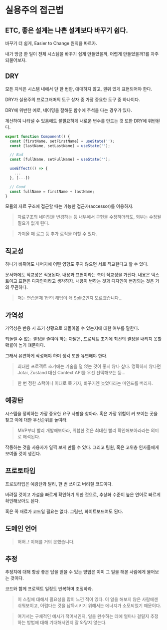 # 실용주의 접근법

## ETC, 좋은 설계는 나쁜 설계보다 바꾸기 쉽다.

바꾸기 더 쉽게, Easier to Change 원칙을 따르자.

내가 방금 한 일이 전체 시스템을 바꾸기 쉽게 만들었을까, 어렵게 만들었을까?를 자주 되물어보자.

## DRY

모든 지식은 시스템 내에서 단 한 번만, 애매하지 않고, 권위 있게 표현되어야 한다.

DRY가 실용주의 프로그래머의 도구 상자 중 가장 중요한 도구 중 하나이다.

DRY에 위반한 예로, 네이밍을 잘해둔 함수에 주석을 다는 경우가 있다.

계산하여 나타낼 수 있음에도 불필요하게 새로운 변수를 만드는 것 또한 DRY에 위반된다.

```typescript
export function Component() {
  const [firstName, setFirstName] = useState('');
  const [lastName, setLastName] = useState('');

  // Bad
  const [fullName, setFullName] = useState('');

  useEffect(() => {
    ...
  }, [...])

  // Good
  const fullName = firstName + lastName;
}
```

모듈의 자료 구조에 접근할 때는 가능한 접근자(accessor)를 이용하자.

> 자료구조의 네이밍을 변경하는 등 내부에서 구현을 수정하더라도, 외부는 수정될 필요가 없게 된다.

> 가져올 때 로그 등 추가 로직을 더할 수 있다.

## 직교성

하나가 바뀌어도 나머지에 어떤 영향도 주지 않으면 서로 직교한다고 할 수 있다.

문서화에도 직교성은 적용된다. 내용과 표현이라는 축이 직교성을 가진다. 내용은 텍스트이고 표현은 디자인이라고 생각하자. 내용이 변하는 것과 디자인이 변경되는 것은 거의 무관하다.

> 저는 연습문제 1번의 해답이 왜 Split2인지 모르겠습니다...

## 가역성

가역성은 반응 시 초기 상황으로 되돌아올 수 있는지에 대한 여부를 말한다.

되돌릴 수 없는 결정을 줄여야 하는 까닭은, 프로젝트 초기에 최선의 결정을 내리지 못할 확률이 높기 떄문이다.

그래서 유연하게 작성해야 하며 생각 또한 유연해야 한다.

> 최대한 프로젝트 초기에는 기술을 덜 얹는 것이 좋지 않나 싶다. 명확하지 않다면 Jotai, Zustand 대신 Context API를 우선 선택해보는 등...

> 한 번 정한 스택이니 이대로 쭉 가자, 바꾸기엔 늦었다라는 마인드를 버리자.

## 예광탄

시스템을 정의하는 가장 중요한 요구 사항을 찾아라. 혹은 가장 위험이 커 보이는 곳을 찾고 이에 대한 우선순위를 높여라.

> MVP부터 빨리 개발해보아라, 위험한 것은 최대한 빨리 확인해보아라라는 의미로 해석된다.

작동하는 것을 사용자가 일찍 보게 만들 수 있다. 그리고 팀원, 혹은 고위층 인사들에게 보여줄 것이 생긴다.

## 프로토타입

프로토타입은 예광탄과 달리, 한 번 쓰이고 버려질 코드이다.

버려질 것이고 가설을 빠르게 확인하기 위한 것으로, 추상화 수준이 높은 언어로 빠르게 확인해보아도 된다.

혹은 꼭 재료가 코드일 필요는 없다. 그림판, 화이트보드여도 된다.

## 도메인 언어

> 허허..! 이해를 거의 못했습니다.

## 추정

추정치에 대해 항상 좋은 답을 얻을 수 있는 방법은 이미 그 일을 해본 사람에게 물어보는 것이다.

코드와 함께 프로젝트 일정도 반복하며 조정하라.

> 이 스킬에 대해서 필요성을 많이 느낀 적이 있다. 이 일을 해보지 않은 사람에겐 쉬워보이고, 어렵다는 것을 납득시키기 위해서는 에너지가 소모되었기 때문이다.

> 여기서는 구체적인 예시가 적어서인지, 일을 완수하는 데에 얼마나 걸릴지 추정하는 방법에 대해 기대해서인지 잘 와닿지 않는다.